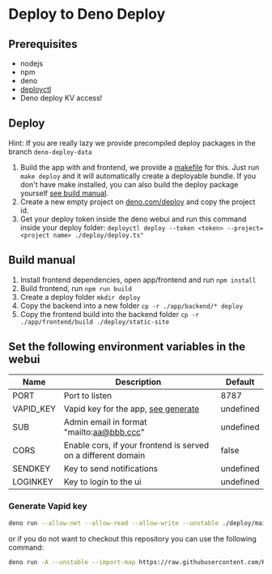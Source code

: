# Deploy to Deno Deploy

## Prerequisites

* nodejs
* npm
* deno
* [deployctl](https://deno.com/deploy/docs/deployctl)
* Deno deploy KV access!

## Deploy

Hint: If you are really lazy we provide precompiled deploy packages in the branch `deno-deploy-data`

1. Build the app with and frontend, we provide a [makefile](/Makefile) for this. Just run `make deploy` and it will automatically create a deployable bundle. If you don't have make installed, you can also build the deploy package yourself [see build manual](#build-manual).
2. Create a new empty project on [deno.com/deploy](https://dash.deno.com/new) and copy the project id.
3. Get your deploy token inside the deno webui and run this command inside your deploy folder: `deployctl deploy --token <token> --project=<project name> ./deploy/deploy.ts"`

## Build manual

1. Install frontend dependencies, open app/frontend and run `npm install`
2. Build frontend, run `npm run build`
3. Create a deploy folder `mkdir deploy`
4. Copy the backend into a new folder `cp -r ./app/backend/* deploy`
5. Copy the frontend build into the backend folder `cp -r ./app/frontend/build ./deploy/static-site`

## Set the following environment variables in the webui

| Name | Description | Default |
| --- | --- | --- |
| PORT | Port to listen | 8787 |
| VAPID_KEY | Vapid key for the app, [see generate](#generate-vapid-key) | undefined |
| SUB | Admin email in format "mailto:aa@bbb.ccc" | undefined |
| CORS | Enable cors, if your frontend is served on a different domain | false |
| SENDKEY | Key to send notifications | undefined |
| LOGINKEY | Key to login to the ui | undefined |

### Generate Vapid key

```bash
deno run --allow-net --allow-read --allow-write --unstable ./deploy/main.ts generate
```

or if you do not want to checkout this repository you can use the following command:

```bash
deno run -A --unstable --import-map https://raw.githubusercontent.com/K0IN/Notify/deno-port/app/backend/deno.json https://raw.githubusercontent.com/K0IN/Notify/deno-port/app/backend/main.ts generate
```